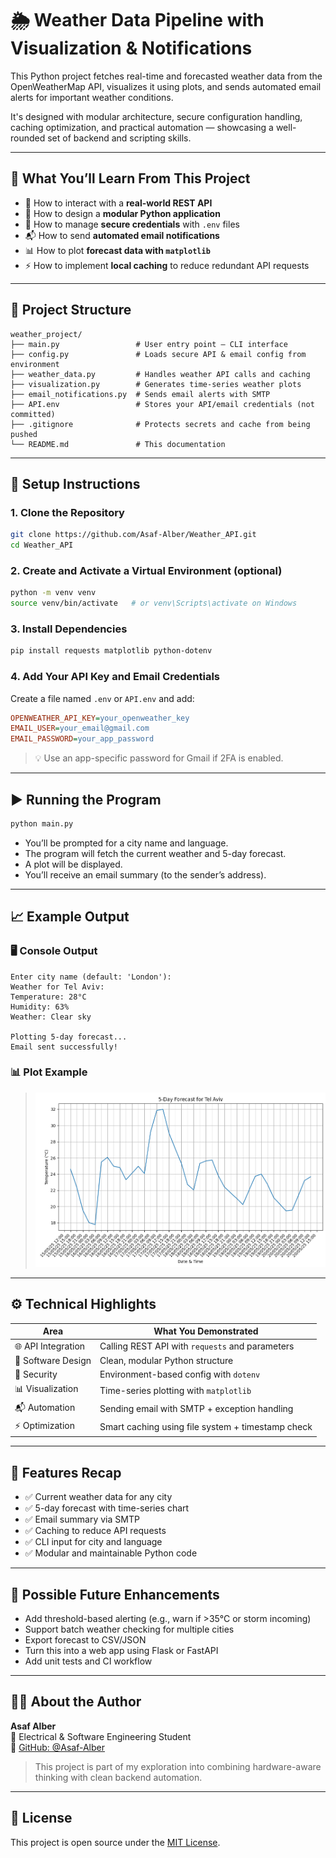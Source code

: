 # 🌦️ Weather Data Pipeline with Visualization & Notifications

This Python project fetches real-time and forecasted weather data from the OpenWeatherMap API, visualizes it using plots, and sends automated email alerts for important weather conditions.

It's designed with modular architecture, secure configuration handling, caching optimization, and practical automation — showcasing a well-rounded set of backend and scripting skills.

---

## 🧠 What You’ll Learn From This Project

- 🔌 How to interact with a **real-world REST API**
- 🧱 How to design a **modular Python application**
- 🔐 How to manage **secure credentials** with `.env` files
- 📬 How to send **automated email notifications**
- 📊 How to plot **forecast data with `matplotlib`**
- ⚡ How to implement **local caching** to reduce redundant API requests

---

## 📁 Project Structure

```
weather_project/
├── main.py                 # User entry point – CLI interface
├── config.py               # Loads secure API & email config from environment
├── weather_data.py         # Handles weather API calls and caching
├── visualization.py        # Generates time-series weather plots
├── email_notifications.py  # Sends email alerts with SMTP
├── API.env                 # Stores your API/email credentials (not committed)
├── .gitignore              # Protects secrets and cache from being pushed
└── README.md               # This documentation
```

---

## 🔧 Setup Instructions

### 1. Clone the Repository

```bash
git clone https://github.com/Asaf-Alber/Weather_API.git
cd Weather_API
```

### 2. Create and Activate a Virtual Environment (optional)

```bash
python -m venv venv
source venv/bin/activate   # or venv\Scripts\activate on Windows
```

### 3. Install Dependencies

```bash
pip install requests matplotlib python-dotenv
```

### 4. Add Your API Key and Email Credentials

Create a file named `.env` or `API.env` and add:

```ini
OPENWEATHER_API_KEY=your_openweather_key
EMAIL_USER=your_email@gmail.com
EMAIL_PASSWORD=your_app_password
```

> 💡 Use an app-specific password for Gmail if 2FA is enabled.

---

## ▶️ Running the Program

```bash
python main.py
```

- You’ll be prompted for a city name and language.
- The program will fetch the current weather and 5-day forecast.
- A plot will be displayed.
- You’ll receive an email summary (to the sender’s address).

---

## 📈 Example Output

### 🖥 Console Output

```
Enter city name (default: 'London'):
Weather for Tel Aviv:
Temperature: 28°C
Humidity: 63%
Weather: Clear sky

Plotting 5-day forecast...
Email sent successfully!
```

### 📊 Plot Example

> ![Example Forecast Plot](forecast.png)

---

## ⚙️ Technical Highlights

| Area               | What You Demonstrated                                 |
|--------------------|--------------------------------------------------------|
| 🌐 API Integration | Calling REST API with `requests` and parameters       |
| 🧱 Software Design | Clean, modular Python structure                        |
| 🔐 Security        | Environment-based config with `dotenv`                |
| 📊 Visualization   | Time-series plotting with `matplotlib`                |
| 📬 Automation      | Sending email with SMTP + exception handling          |
| ⚡ Optimization     | Smart caching using file system + timestamp check     |

---

## 📌 Features Recap

- ✅ Current weather data for any city
- ✅ 5-day forecast with time-series chart
- ✅ Email summary via SMTP
- ✅ Caching to reduce API requests
- ✅ CLI input for city and language
- ✅ Modular and maintainable Python code

---

## 🧩 Possible Future Enhancements

- Add threshold-based alerting (e.g., warn if >35°C or storm incoming)
- Support batch weather checking for multiple cities
- Export forecast to CSV/JSON
- Turn this into a web app using Flask or FastAPI
- Add unit tests and CI workflow

---

## 🙋‍♂️ About the Author

**Asaf Alber**  
📍 Electrical & Software Engineering Student  
🔗 [GitHub: @Asaf-Alber](https://github.com/Asaf-Alber)

> This project is part of my exploration into combining hardware-aware thinking with clean backend automation.

---

## 📄 License

This project is open source under the [MIT License](https://opensource.org/licenses/MIT).
